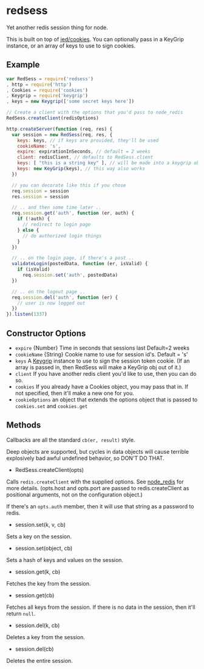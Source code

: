 # redsess

Yet another redis session thing for node.

This is built on top of [jed/cookies](https://github.com/jed/cookies).
You can optionally pass in a KeyGrip instance, or an array of keys to
use to sign cookies.

## Example

```javascript
var RedSess = require('redsess')
, http = require('http')
, Cookies = require('cookies')
, Keygrip = require('keygrip')
, keys = new Keygrip(['some secret keys here'])

// Create a client with the options that you'd pass to node_redis
RedSess.createClient(redisOptions)

http.createServer(function (req, res) {
  var session = new RedSess(req, res, {
    keys: keys, // if keys are provided, they'll be used
    cookieName: 's',
    expire: expirationInSeconds, // default = 2 weeks
    client: redisClient, // defaults to RedSess.client
    keys: [ "this is a string key" ], // will be made into a keygrip obj
    keys: new KeyGrip(keys), // this way also works
  })

  // you can decorate like this if you chose
  req.session = session
  res.session = session

  // .. and then some time later ..
  req.session.get('auth', function (er, auth) {
    if (!auth) {
      // redirect to login page
    } else {
      // do authorized login things
    }
  })

  // .. on the login page, if there's a post ..
  validateLogin(postedData, function (er, isValid) {
    if (isValid)
      req.session.set('auth', postedData)
  })

  // .. on the logout page ..
  req.session.del('auth', function (er) {
    // user is now logged out
  })
}).listen(1337)
```

## Constructor Options

* `expire` {Number} Time in seconds that sessions last Default=2 weeks
* `cookieName` {String} Cookie name to use for session id's. Default = 's'
* `keys` A [Keygrip](https://github.com/jed/keygrip) instance to use
  to sign the session token cookie.  (If an array is passed in, then
  RedSess will make a KeyGrip obj out of it.)
* `client` If you have another redis client you'd like to use, then
  you can do so.
* `cookies` If you already have a Cookies object, you may pass that
  in.  If not specified, then it'll make a new one for you.
* `cookieOptions` an object that extends the options object that is passed to
  `cookies.set` and `cookies.get`

## Methods

Callbacks are all the standard `cb(er, result)` style.

Deep objects are supported, but cycles in data objects will cause
terrible explosively bad awful undefined behavior, so DON'T DO THAT.

* RedSess.createClient(opts)

Calls `redis.createClient` with the supplied options.  See
[node_redis](https://github.com/mranney/node_redis) for more details.
(opts.host and opts.port are passed to redis.createClient as positional
arguments, not on the configuration object.)

If there's an `opts.auth` member, then it will use that string as a
password to redis.

* session.set(k, v, cb)

Sets a key on the session.

* session.set(object, cb)

Sets a hash of keys and values on the session.

* session.get(k, cb)

Fetches the key from the session.

* session.get(cb)

Fetches all keys from the session.  If there is no data in the
session, then it'll return `null`.

* session.del(k, cb)

Deletes a key from the session.

* session.del(cb)

Deletes the entire session.
